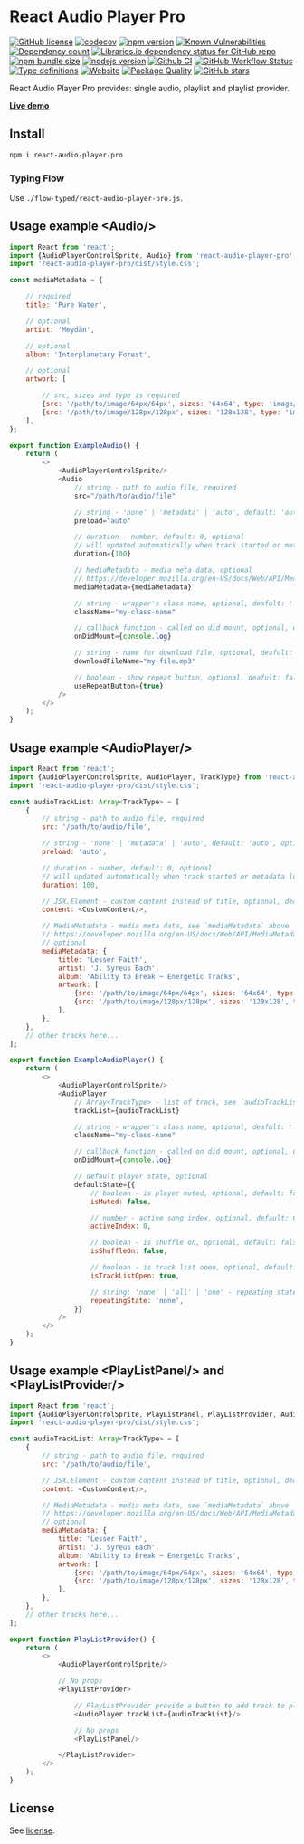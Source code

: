 # React Audio Player Pro

[![GitHub license](https://img.shields.io/npm/l/react-audio-player-pro)](https://github.com/webbestmaster/react-audio-player-pro/blob/master/license)
[![codecov](https://codecov.io/gh/webbestmaster/react-audio-player-pro/branch/master/graph/badge.svg)](https://codecov.io/gh/webbestmaster/react-audio-player-pro)
[![npm version](https://img.shields.io/npm/v/react-audio-player-pro.svg)](https://www.npmjs.com/package/react-audio-player-pro)
[![Known Vulnerabilities](https://snyk.io/test/github/webbestmaster/react-audio-player-pro/badge.svg)](https://snyk.io/test/github/webbestmaster/react-audio-player-pro)
[![Dependency count](https://badgen.net/bundlephobia/dependency-count/react-audio-player-pro)](https://libraries.io/npm/react-audio-player-pro)
[![Libraries.io dependency status for GitHub repo](https://img.shields.io/librariesio/github/webbestmaster/react-audio-player-pro)](https://libraries.io/npm/react-audio-player-pro)
[![npm bundle size](https://img.shields.io/bundlephobia/minzip/react-audio-player-pro)](https://bundlephobia.com/package/react-audio-player-pro)
[![nodejs version](https://img.shields.io/node/v/react-audio-player-pro)](https://nodejs.org/en/docs)
[![Github CI](https://github.com/webbestmaster/react-audio-player-pro/actions/workflows/github-ci.yml/badge.svg)](https://github.com/webbestmaster/react-audio-player-pro/actions/workflows/github-ci.yml)
[![GitHub Workflow Status](https://img.shields.io/github/actions/workflow/status/webbestmaster/react-audio-player-pro/github-ci.yml)](https://github.com/webbestmaster/react-audio-player-pro/actions/workflows/github-ci.yml)
[![Type definitions](https://img.shields.io/npm/types/react-audio-player-pro)](https://www.typescriptlang.org)
[![Website](https://img.shields.io/website?url=https://webbestmaster.github.io/react-audio-player-pro)](https://webbestmaster.github.io/react-audio-player-pro)
[![Package Quality](https://packagequality.com/shield/react-audio-player-pro.svg)](https://packagequality.com/#?package=react-audio-player-pro)
[![GitHub stars](https://img.shields.io/github/stars/webbestmaster/react-audio-player-pro?style=social)](https://github.com/webbestmaster/react-audio-player-pro)


React Audio Player Pro provides: single audio, playlist and playlist provider.

**[Live demo](https://webbestmaster.github.io/react-audio-player-pro)**


## Install

```bash
npm i react-audio-player-pro
```


### Typing Flow

Use `./flow-typed/react-audio-player-pro.js`.


## Usage example &lt;Audio/&gt;

```javascript
import React from 'react';
import {AudioPlayerControlSprite, Audio} from 'react-audio-player-pro';
import 'react-audio-player-pro/dist/style.css';

const mediaMetadata = {

    // required
    title: 'Pure Water',

    // optional
    artist: 'Meydän',

    // optional
    album: 'Interplanetary Forest',

    // optional
    artwork: [

        // src, sizes and type is required
        {src: '/path/to/image/64px/64px', sizes: '64x64', type: 'image/png'},
        {src: '/path/to/image/128px/128px', sizes: '128x128', type: 'image/png'},
    ],
};

export function ExampleAudio() {
    return (
        <>
            <AudioPlayerControlSprite/>
            <Audio
                // string - path to audio file, required
                src="/path/to/audio/file"

                // string - 'none' | 'metadata' | 'auto', default: 'auto', optional
                preload="auto"

                // duration - number, default: 0, optional
                // will updated automatically when track started or metadata loaded
                duration={100}

                // MediaMetadata - media meta data, optional
                // https://developer.mozilla.org/en-US/docs/Web/API/MediaMetadata/MediaMetadata
                mediaMetadata={mediaMetadata}

                // string - wrapper's class name, optional, deafult: ''
                className="my-class-name"

                // callback function - called on did mount, optional, default: noop
                onDidMount={console.log}

                // string - name for download file, optional, deafult: <src>
                downloadFileName="my-file.mp3"

                // boolean - show repeat button, optional, deafult: false
                useRepeatButton={true}
            />
        </>
    );
}
```


## Usage example &lt;AudioPlayer/&gt;

```javascript
import React from 'react';
import {AudioPlayerControlSprite, AudioPlayer, TrackType} from 'react-audio-player-pro';
import 'react-audio-player-pro/dist/style.css';

const audioTrackList: Array<TrackType> = [
    {
        // string - path to audio file, required
        src: '/path/to/audio/file',

        // string - 'none' | 'metadata' | 'auto', default: 'auto', optional
        preload: 'auto',

        // duration - number, default: 0, optional
        // will updated automatically when track started or metadata loaded
        duration: 100,

        // JSX.Element - custom content instead of title, optional, deafult: <title> or <src>
        content: <CustomContent/>,

        // MediaMetadata - media meta data, see `mediaMetadata` above
        // https://developer.mozilla.org/en-US/docs/Web/API/MediaMetadata/MediaMetadata
        // optional
        mediaMetadata: {
            title: 'Lesser Faith',
            artist: 'J. Syreus Bach',
            album: 'Ability to Break ~ Energetic Tracks',
            artwork: [
                {src: '/path/to/image/64px/64px', sizes: '64x64', type: 'image/png'},
                {src: '/path/to/image/128px/128px', sizes: '128x128', type: 'image/png'},
            ],
        },
    },
    // other tracks here...
];

export function ExampleAudioPlayer() {
    return (
        <>
            <AudioPlayerControlSprite/>
            <AudioPlayer
                // Array<TrackType> - list of track, see `audioTrackList` above, required
                trackList={audioTrackList}

                // string - wrapper's class name, optional, deafult: ''
                className="my-class-name"

                // callback function - called on did mount, optional, default: noop
                onDidMount={console.log}

                // default player state, optional
                defaultState={{
                    // boolean - is player muted, optional, default: false
                    isMuted: false,

                    // number - active song index, optional, default: 0
                    activeIndex: 0,

                    // boolean - is shuffle on, optional, default: false
                    isShuffleOn: false,

                    // boolean - is track list open, optional, default: true
                    isTrackListOpen: true,

                    // string: 'none' | 'all' | 'one' - repeating state, optional, default: 'none'
                    repeatingState: 'none',
                }}
            />
        </>
    );
}
```

## Usage example &lt;PlayListPanel/&gt; and &lt;PlayListProvider/&gt;

```javascript
import React from 'react';
import {AudioPlayerControlSprite, PlayListPanel, PlayListProvider, AudioPlayer, TrackType} from 'react-audio-player-pro';
import 'react-audio-player-pro/dist/style.css';

const audioTrackList: Array<TrackType> = [
    {
        // string - path to audio file, required
        src: '/path/to/audio/file',

        // JSX.Element - custom content instead of title, optional, deafult: <title> or <src>
        content: <CustomContent/>,

        // MediaMetadata - media meta data, see `mediaMetadata` above
        // https://developer.mozilla.org/en-US/docs/Web/API/MediaMetadata/MediaMetadata
        // optional
        mediaMetadata: {
            title: 'Lesser Faith',
            artist: 'J. Syreus Bach',
            album: 'Ability to Break ~ Energetic Tracks',
            artwork: [
                {src: '/path/to/image/64px/64px', sizes: '64x64', type: 'image/png'},
                {src: '/path/to/image/128px/128px', sizes: '128x128', type: 'image/png'},
            ],
        },
    },
    // other tracks here...
];

export function PlayListProvider() {
    return (
        <>
            <AudioPlayerControlSprite/>

            // No props
            <PlayListProvider>

                // PlayListProvider provide a button to add track to play list
                <AudioPlayer trackList={audioTrackList}/>

                // No props
                <PlayListPanel/>

            </PlayListProvider>
        </>
    );
}
```

## License

See [license](license).
